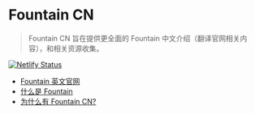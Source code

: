 # Fountain CN

> Fountain CN 旨在提供更全面的 Fountain 中文介绍（翻译官网相关内容），和相关资源收集。

[![Netlify Status](https://api.netlify.com/api/v1/badges/6f1abe0a-daf4-4ef6-a26f-15aba7d028aa/deploy-status)](https://app.netlify.com/sites/fountain-cn/deploys)

- [Fountain 英文官网](https://fountain.io/)
- [什么是 Fountain](https://fountain.advjs.org/guide/)
- [为什么有 Fountain CN?](https://fountain.advjs.org/guide/why.html)
